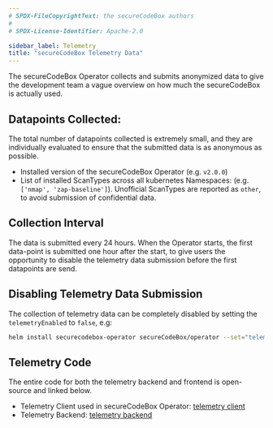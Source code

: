 ```yaml
---
# SPDX-FileCopyrightText: the secureCodeBox authors
#
# SPDX-License-Identifier: Apache-2.0

sidebar_label: Telemetry
title: "secureCodeBox Telemetry Data"
---
```


The secureCodeBox Operator collects and submits anonymized data to give the development team a vague overview on how much the secureCodeBox is actually used.

## Datapoints Collected:

The total number of datapoints collected is extremely small, and they are individually evaluated to ensure that the submitted data is as anonymous as possible.

- Installed version of the secureCodeBox Operator (e.g. `v2.0.0`)
- List of installed ScanTypes across all kubernetes Namespaces: (e.g. `['nmap', 'zap-baseline']`). Unofficial ScanTypes are reported as `other`, to avoid submission of confidential data.

## Collection Interval

The data is submitted every 24 hours. When the Operator starts, the first data-point is submitted one hour after the start, to give users the opportunity to disable the telemetry data submission before the first datapoints are send.

## Disabling Telemetry Data Submission

The collection of telemetry data can be completely disabled by setting the `telemetryEnabled` to `false`, e.g:

```bash
helm install securecodebox-operator secureCodeBox/operator --set="telemetryEnabled=false"
```

## Telemetry Code

The entire code for both the telemetry backend and frontend is open-source and linked below.

- Telemetry Client used in secureCodeBox Operator: [telemetry client](https://github.com/secureCodeBox/secureCodeBox/blob/master/operator/internal/telemetry/telemetry.go)
- Telemetry Backend: [telemetry backend](https://github.com/secureCodeBox/telemetry)
